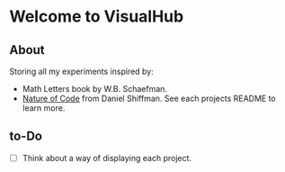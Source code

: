 # Welcome to VisualHub
## About
Storing all my experiments inspired by:
* Math Letters book by W.B. Schaefman.
* [Nature of Code](https://natureofcode.com/) from Daniel Shiffman.
See each projects README to learn more.
## to-Do
- [ ] Think about a way of displaying each project.
